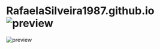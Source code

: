 # RafaelaSilveira1987.github.io![preview](https://user-images.githubusercontent.com/85711267/232176747-8117a445-8fb2-4529-9ecf-dc6d1c4cdade.png)
![preview](https://user-images.githubusercontent.com/85711267/232176787-160b0400-eddb-4e19-a7f6-a1b654393dd8.png)
